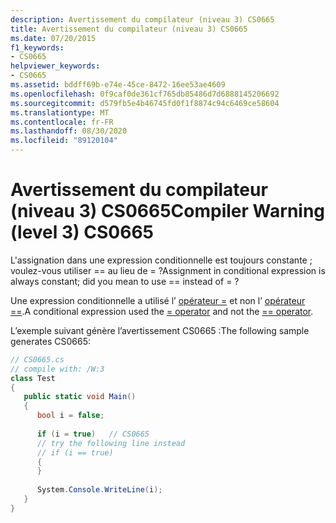 ```yaml
---
description: Avertissement du compilateur (niveau 3) CS0665
title: Avertissement du compilateur (niveau 3) CS0665
ms.date: 07/20/2015
f1_keywords:
- CS0665
helpviewer_keywords:
- CS0665
ms.assetid: bddff69b-e74e-45ce-8472-16ee53ae4609
ms.openlocfilehash: 0f9caf0de361cf765db85486d7d6888145206692
ms.sourcegitcommit: d579fb5e4b46745fd0f1f8874c94c6469ce58604
ms.translationtype: MT
ms.contentlocale: fr-FR
ms.lasthandoff: 08/30/2020
ms.locfileid: "89120104"
---
```

# <a name="compiler-warning-level-3-cs0665"></a><span data-ttu-id="0e0b1-103">Avertissement du compilateur (niveau 3) CS0665</span><span class="sxs-lookup"><span data-stu-id="0e0b1-103">Compiler Warning (level 3) CS0665</span></span>
<span data-ttu-id="0e0b1-104">L'assignation dans une expression conditionnelle est toujours constante ; voulez-vous utiliser == au lieu de = ?</span><span class="sxs-lookup"><span data-stu-id="0e0b1-104">Assignment in conditional expression is always constant; did you mean to use == instead of = ?</span></span>  
  
 <span data-ttu-id="0e0b1-105">Une expression conditionnelle a utilisé l’ [opérateur =](../language-reference/operators/assignment-operator.md) et non l’ [opérateur ==](../language-reference/operators/equality-operators.md#equality-operator-).</span><span class="sxs-lookup"><span data-stu-id="0e0b1-105">A conditional expression used the [= operator](../language-reference/operators/assignment-operator.md) and not the [== operator](../language-reference/operators/equality-operators.md#equality-operator-).</span></span>
  
 <span data-ttu-id="0e0b1-106">L’exemple suivant génère l’avertissement CS0665 :</span><span class="sxs-lookup"><span data-stu-id="0e0b1-106">The following sample generates CS0665:</span></span>  
  
```csharp  
// CS0665.cs  
// compile with: /W:3  
class Test  
{  
   public static void Main()  
   {  
      bool i = false;  
  
      if (i = true)   // CS0665  
      // try the following line instead  
      // if (i == true)  
      {  
      }  
  
      System.Console.WriteLine(i);  
   }  
}  
```
